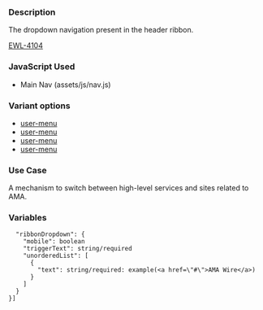 ### Description
The dropdown navigation present in the header ribbon.

[EWL-4104](https://issues.ama-assn.org/browse/EWL-4104)


### JavaScript Used
* Main Nav (assets/js/nav.js)

### Variant options
* [user-menu](?p=molecules/ribbon-dropdown~user-menu)
* [user-menu](?p=molecules/ribbon-dropdown~user-menu-auth)
* [user-menu](?p=molecules-ribbon-dropdown-mobile-auth)
* [user-menu](?p=molecules-ribbon-dropdown-mobile)

### Use Case
A mechanism to switch between high-level services and sites related to AMA.

### Variables
~~~
  "ribbonDropdown": {
    "mobile": boolean
    "triggerText": string/required
    "unorderedList": [
      {
        "text": string/required: example(<a href=\"#\">AMA Wire</a>)
      }
    ]
  }
}]
~~~
